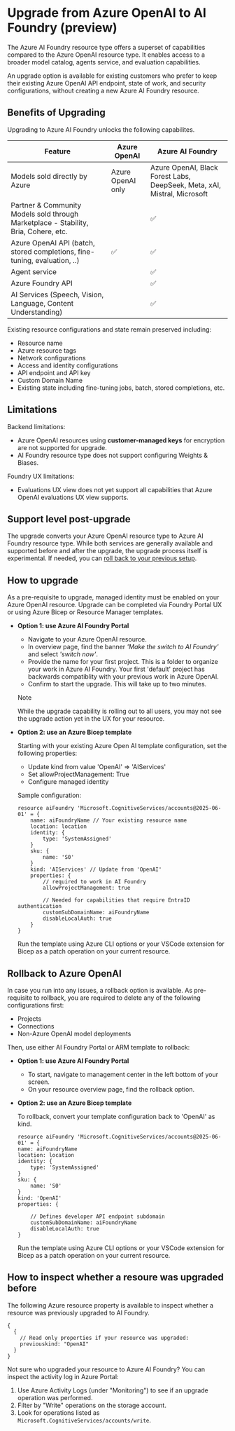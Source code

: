 # Upgrade from Azure OpenAI to AI Foundry (preview)

The Azure AI Foundry resource type offers a superset of capabilities compared to the Azure OpenAI resource type. It enables access to a broader model catalog, agents service, and evaluation capabilities.

An upgrade option is available for existing customers who prefer to keep their existing Azure OpenAI API endpoint, state of work, and security configurations, without creating a new Azure AI Foundry resource.

## Benefits of Upgrading

Upgrading to Azure AI Foundry unlocks the following capabilites.

|Feature|Azure OpenAI|Azure AI Foundry|
|---|---|---|
| Models sold directly by Azure | Azure OpenAI only | Azure OpenAI, Black Forest Labs, DeepSeek, Meta, xAI, Mistral, Microsoft  |
| Partner & Community Models sold through Marketplace - Stability, Bria, Cohere, etc.|  | ✅ |
| Azure OpenAI API (batch, stored completions, fine-tuning, evaluation, ..) | ✅ | ✅ |
| Agent service | | ✅ |
| Azure Foundry API |  | ✅ |
| AI Services (Speech, Vision, Language, Content Understanding) | | ✅ |

Existing resource configurations and state remain preserved including:

* Resource name
* Azure resource tags
* Network configurations
* Access and identity configurations
* API endpoint and API key
* Custom Domain Name
* Existing state including fine-tuning jobs, batch, stored completions, etc.

## Limitations

Backend limitations:
* Azure OpenAI resources using **customer-managed keys** for encryption are not supported for upgrade.
* AI Foundry resource type does not support configuring Weights & Biases.

Foundry UX limitations:
* Evaluations UX view does not yet support all capabilities that Azure OpenAI evaluations UX view supports.

## Support level post-upgrade 

The upgrade converts your Azure OpenAI resource type to Azure AI Foundry resource type. While both services are generally available and supported before and after the upgrade, the upgrade process itself is experimental. If needed, you can [roll back to your previous setup](#rollback-to-azure-openai).

## How to upgrade

As a pre-requisite to upgrade, managed identity must be enabled on your Azure OpenAI resource. Upgrade can be completed via Foundry Portal UX or using Azure Bicep or Resource Manager templates. 

* **Option 1: use Azure AI Foundry Portal**

  * Navigate to your Azure OpenAI resource.
  * In overview page, find the banner *'Make the switch to AI Foundry'* and select *'switch now'*.
  * Provide the name for your first project. This is a folder to organize your work in Azure AI Foundry. Your first 'default' project has backwards compatiblity with your previous work in Azure OpenAI.
  * Confirm to start the upgrade. This will take up to two minutes.
  
  > [!NOTE]
  > While the upgrade capability is rolling out to all users, you may not see the upgrade action yet in the UX for your resource.

* **Option 2: use an Azure Bicep template**

    Starting with your existing Azure Open AI template configuration, set the following properties:

    * Update kind from value 'OpenAI' => 'AIServices'
    * Set allowProjectManagement: True
    * Configure managed identity

    Sample configuration:
    ```bicep
    resource aiFoundry 'Microsoft.CognitiveServices/accounts@2025-06-01' = {
        name: aiFoundryName // Your existing resource name
        location: location
        identity: {
            type: 'SystemAssigned'
        }
        sku: {
            name: 'S0'
        }
        kind: 'AIServices' // Update from 'OpenAI'
        properties: {
            // required to work in AI Foundry
            allowProjectManagement: true 

            // Needed for capabilities that require EntraID authentication
            customSubDomainName: aiFoundryName
            disableLocalAuth: true
        }
    }
    ```

    Run the template using Azure CLI options or your VSCode extension for Bicep as a patch operation on your current resource.

## Rollback to Azure OpenAI

In case you run into any issues, a rollback option is available. As pre-requisite to rollback, you are required to delete any of the following configurations first:

* Projects
* Connections
* Non-Azure OpenAI model deployments

Then, use either AI Foundry Portal or ARM template to rollback:

* **Option 1: use Azure AI Foundry Portal**

  * To start, navigate to management center in the left bottom of your screen.
  * On your resource overview page, find the rollback option.

* **Option 2: use an Azure Bicep template**
  
  To rollback, convert your template configuration back to 'OpenAI' as kind.
  
    ```bicep
    resource aiFoundry 'Microsoft.CognitiveServices/accounts@2025-06-01' = {
    name: aiFoundryName
    location: location
    identity: {
        type: 'SystemAssigned'
    }
    sku: {
        name: 'S0'
    }
    kind: 'OpenAI'
    properties: {

        // Defines developer API endpoint subdomain
        customSubDomainName: aiFoundryName
        disableLocalAuth: true
    }
    ```

    Run the template using Azure CLI options or your VSCode extension for Bicep as a patch operation on your current resource.


## How to inspect whether a resoure was upgraded before

The following Azure resource property is available to inspect whether a resource was previously upgraded to AI Foundry.

```bicep
{
  {
    // Read only properties if your resource was upgraded:
    previouskind: "OpenAI"
  }
}
```

Not sure who upgraded your resource to Azure AI Foundry? You can inspect the activity log in Azure Portal:

1. Use Azure Activity Logs (under "Monitoring") to see if an upgrade operation was performed.
1. Filter by "Write" operations on the storage account.
1. Look for operations listed as `Microsoft.CognitiveServices/accounts/write`.
